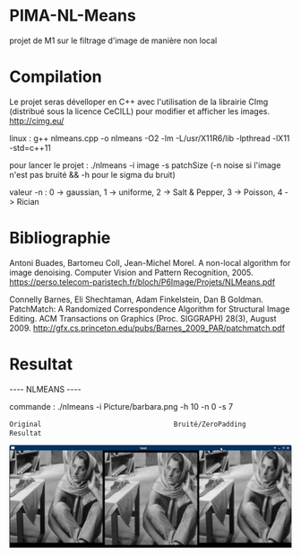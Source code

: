 # PIMA-NL-Means
projet de M1 sur le filtrage d'image de manière non local

# Compilation

Le projet seras dévelloper en C++ avec l'utilisation de la librairie CImg (distribué sous la licence CeCILL) pour modifier et afficher les images.
http://cimg.eu/

linux : g++ nlmeans.cpp -o nlmeans -O2 -lm -L/usr/X11R6/lib -lpthread -lX11 -std=c++11

pour lancer le projet : ./nlmeans -i image -s patchSize (-n noise si l'image n'est pas bruité && -h pour le sigma du bruit)

valeur -n : 0 -> gaussian, 1 -> uniforme, 2 -> Salt & Pepper, 3 -> Poisson, 4 -> Rician

# Bibliographie

Antoni Buades, Bartomeu Coll, Jean-Michel Morel. A non-local algorithm for image denoising. Computer Vision and Pattern Recognition, 2005.
https://perso.telecom-paristech.fr/bloch/P6Image/Projets/NLMeans.pdf

Connelly Barnes, Eli Shechtaman, Adam Finkelstein, Dan B Goldman. PatchMatch: A Randomized Correspondence Algorithm for Structural Image Editing. ACM Transactions on Graphics (Proc. SIGGRAPH) 28(3), August 2009.
http://gfx.cs.princeton.edu/pubs/Barnes_2009_PAR/patchmatch.pdf

# Resultat

---- NLMEANS ----

commande : ./nlmeans -i Picture/barbara.png -h 10 -n 0 -s 7

    Original                                 Bruité/ZeroPadding                               Resultat
![ScreenShot](/Resultat/Resultat_NL_MEANS.png)
